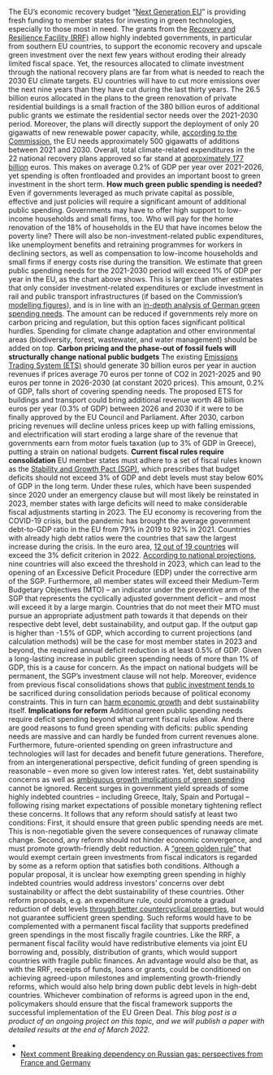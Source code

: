 The EU’s economic recovery budget “[Next Generation EU](https://ec.europa.eu/info/strategy/recovery-plan-europe_en)” is providing fresh funding to member states for investing in green technologies, especially to those most in need. The grants from the [Recovery and Resilience Facility (RRF)](https://ec.europa.eu/info/business-economy-euro/recovery-coronavirus/recovery-and-resilience-facility_en) allow highly indebted governments, in particular from southern EU countries, to support the economic recovery and upscale green investment over the next few years without eroding their already limited fiscal space. Yet, the resources allocated to climate investment through the national recovery plans are far from what is needed to reach the 2030 EU climate targets. EU countries will have to cut more emissions over the next nine years than they have cut during the last thirty years.
The 26.5 billion euros allocated in the plans to the green renovation of private residential buildings is a small fraction of the 380 billion euros of additional public grants we estimate the residential sector needs over the 2021-2030 period. Moreover, the plans will directly support the deployment of only 20 gigawatts of new renewable power capacity, while, [according to the Commission](https://energy.ec.europa.eu/data-and-analysis/energy-modelling/policy-scenarios-delivering-european-green-deal_en), the EU needs approximately 500 gigawatts of additions between 2021 and 2030. Overall, total climate-related expenditures in the 22 national recovery plans approved so far stand at [approximately 177 billion](https://ec.europa.eu/environment/integration/green_semester/pdf/16thMeetingExpertGroup/5.%20Recovery%20and%20Resilience%20Plans%20state%20of%20playfollow%20up%20and%20European%20Semester%202022%20outloo.pdf) euros. This makes on average 0.2% of GDP per year over 2021-2026, yet spending is often frontloaded and provides an important boost to green investment in the short term.
**How much green public spending is needed?**
Even if governments leveraged as much private capital as possible, effective and just policies will require a significant amount of additional public spending. Governments may have to offer high support to low-income households and small firms, too. Who will pay for the home renovation of the 18% of households in the EU that have incomes below the poverty line? There will also be non-investment-related public expenditures, like unemployment benefits and retraining programmes for workers in declining sectors, as well as compensation to low-income households and small firms if energy costs rise during the transition.
We estimate that green public spending needs for the 2021-2030 period will exceed 1% of GDP per year in the EU, as the chart above shows. This is larger than other estimates that only consider investment-related expenditures or exclude investment in rail and public transport infrastructures (if based on the Commission’s [modelling figures](https://eur-lex.europa.eu/legal-content/EN/TXT/?uri=CELEX%3A52020SC0176)), and is in line with an [in-depth analysis of German green spending needs](https://www.agora-energiewende.de/veroeffentlichungen/oeffentliche-finanzbedarfe-fuer-klimainvestitionen-2021-2030/). The amount can be reduced if governments rely more on carbon pricing and regulation, but this option faces significant political hurdles. Spending for climate change adaptation and other environmental areas (biodiversity, forest, wastewater, and water management) should be added on top.
**Carbon pricing and the phase-out of fossil fuels will structurally change national public budgets**
The existing [Emissions Trading System (ETS)](https://ec.europa.eu/clima/eu-action/eu-emissions-trading-system-eu-ets_en) should generate 30 billion euros per year in auction revenues if prices average 70 euros per tonne of CO2 in 2021-2025 and 90 euros per tonne in 2026-2030 (at constant 2020 prices). This amount, 0.2% of GDP, falls short of covering spending needs. The proposed ETS for buildings and transport could bring additional revenue worth 48 billion euros per year (0.3% of GDP) between 2026 and 2030 if it were to be finally approved by the EU Council and Parliament. After 2030, carbon pricing revenues will decline unless prices keep up with falling emissions, and electrification will start eroding a large share of the revenue that governments earn from motor fuels taxation (up to 3% of GDP in Greece), putting a strain on national budgets.
**Current fiscal rules require consolidation**
EU member states must adhere to a set of fiscal rules known as the [Stability and Growth Pact (SGP)](https://ec.europa.eu/info/business-economy-euro/economic-and-fiscal-policy-coordination/eu-economic-governance-monitoring-prevention-correction/stability-and-growth-pact_en), which prescribes that budget deficits should not exceed 3% of GDP and debt levels must stay below 60% of GDP in the long term. Under these rules, which have been suspended since 2020 under an emergency clause but will most likely be reinstated in 2023, member states with large deficits will need to make considerable fiscal adjustments starting in 2023.
The EU economy is recovering from the COVID-19 crisis, but the pandemic has brought the average government debt-to-GDP ratio in the EU from 79% in 2019 to 92% in 2021. Countries with already high debt ratios were the countries that saw the largest increase during the crisis. In the euro area, [12 out of 19 countries](https://ec.europa.eu/info/sites/default/files/economy-finance/swd_2021_915_1_en_autre_document_travail_service_part1_v1_0.pdf) will exceed the 3% deficit criterion in 2022. [According to national projections](https://ec.europa.eu/info/sites/default/files/economy-finance/swd-2021-501_en_v2.pdf), nine countries will also exceed the threshold in 2023, which can lead to the opening of an Excessive Deficit Procedure (EDP) under the corrective arm of the SGP.
Furthermore, all member states will exceed their Medium-Term Budgetary Objectives (MTO) – an indicator under the preventive arm of the SGP that represents the cyclically adjusted government deficit – and most will exceed it by a large margin. Countries that do not meet their MTO must pursue an appropriate adjustment path towards it that depends on their respective debt level, debt sustainability, and output gap. If the output gap is higher than -1.5% of GDP, which according to current projections (and calculation methods) will be the case for most member states in 2023 and beyond, the required annual deficit reduction is at least 0.5% of GDP.
Given a long-lasting increase in public green spending needs of more than 1% of GDP, this is a cause for concern. As the impact on national budgets will be permanent, the SGP’s investment clause will not help. Moreover, evidence from previous fiscal consolidations shows that [public investment tends to ](https://www.bruegel.org/2021/09/a-green-fiscal-pact-climate-investment-in-times-of-budget-consolidation/)be sacrificed during consolidation periods because of political economy constraints. This in turn can [harm economic growth](https://www.google.com/url?sa=t&rct=j&q=&esrc=s&source=web&cd=&cad=rja&uact=8&ved=2ahUKEwiwy5Ldr5H2AhX3iv0HHf1UA-YQFnoECAIQAQ&url=https%3A%2F%2Fwww.ecb.europa.eu%2Fpub%2Fpdf%2Fscpwps%2Fecbwp2021.en.pdf&usg=AOvVaw2qBaXIzc4TXTB8fpemWTCb) and debt sustainability itself.
**Implications for reform**
Additional green public spending needs require deficit spending beyond what current fiscal rules allow. And there are good reasons to fund green spending with deficits: public spending needs are massive and can hardly be funded from current revenues alone. Furthermore, future-oriented spending on green infrastructure and technologies will last for decades and benefit future generations. Therefore, from an intergenerational perspective, deficit funding of green spending is reasonable – even more so given low interest rates. Yet, debt sustainability concerns as well as [ambiguous growth implications of green spending](https://www.piie.com/publications/policy-briefs/climate-policy-macroeconomic-policy-and-implications-will-be-significant) cannot be ignored. Recent surges in government yield spreads of some highly indebted countries – including Greece, Italy, Spain and Portugal – following rising market expectations of possible monetary tightening reflect these concerns.
It follows that any reform should satisfy at least two conditions: First, it should ensure that green public spending needs are met. This is non-negotiable given the severe consequences of runaway climate change. Second, any reform should not hinder economic convergence, and must promote growth-friendly debt reduction. 
A [“green golden rule”](https://www.bruegel.org/2021/09/a-green-fiscal-pact-climate-investment-in-times-of-budget-consolidation/) that would exempt certain green investments from fiscal indicators is regarded by some as a reform option that satisfies both conditions. Although a popular proposal, it is unclear how exempting green spending in highly indebted countries would address investors’ concerns over debt sustainability or affect the debt sustainability of these countries. Other reform proposals, e.g. an expenditure rule, could promote a gradual reduction of debt levels [through better countercyclical properties](https://www.imf.org/en/Publications/Staff-Discussion-Notes/Issues/2018/04/12/Second-Generation-Fiscal-Rules-Balancing-Simplicity-Flexibility-and-Enforceability-45131), but would not guarantee sufficient green spending. Such reforms would have to be complemented with a permanent fiscal facility that supports predefined green spendings in the most fiscally fragile countries.
Like the RRF, a permanent fiscal facility would have redistributive elements via joint EU borrowing and, possibly, distribution of grants, which would support countries with fragile public finances. An advantage would also be that, as with the RRF, receipts of funds, loans or grants, could be conditioned on achieving agreed-upon milestones and implementing growth-friendly reforms, which would also help bring down public debt levels in high-debt countries.
Whichever combination of reforms is agreed upon in the end, policymakers should ensure that the fiscal framework supports the successful implementation of the EU Green Deal.
_This blog post is a product of an ongoing project on this topic, and we will publish a paper with detailed results at the end of March 2022._
  * [ ](https://www.agora-energiewende.org/news-events/only-one-road-leads-to-rome)
  * [ Next comment  Breaking dependency on Russian gas: perspectives from France and Germany ](https://www.agora-energiewende.org/news-events/breaking-dependency-on-russian-gas-perspectives-from-france-and-germany)